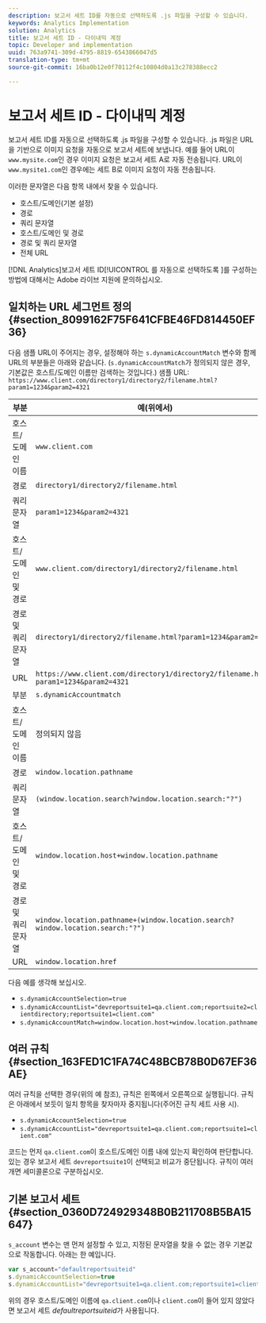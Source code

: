 ```yaml
---
description: 보고서 세트 ID를 자동으로 선택하도록 .js 파일을 구성할 수 있습니다.
keywords: Analytics Implementation
solution: Analytics
title: 보고서 세트 ID - 다이내믹 계정
topic: Developer and implementation
uuid: 763a9741-309d-4795-8819-6543866047d5
translation-type: tm+mt
source-git-commit: 16ba0b12e0f70112f4c10804d0a13c278388ecc2

---
```



# 보고서 세트 ID - 다이내믹 계정

보고서 세트 ID를 자동으로 선택하도록 .js 파일을 구성할 수 있습니다. .js 파일은 URL을 기반으로 이미지 요청을 자동으로 보고서 세트에 보냅니다. 예를 들어 URL이 `www.mysite.com`인 경우 이미지 요청은 보고서 세트 A로 자동 전송됩니다. URL이 `www.mysite1.com`인 경우에는 세트 B로 이미지 요청이 자동 전송됩니다.

이러한 문자열은 다음 항목 내에서 찾을 수 있습니다.

* 호스트/도메인(기본 설정)
* 경로
* 쿼리 문자열
* 호스트/도메인 및 경로
* 경로 및 쿼리 문자열
* 전체 URL

[!DNL Analytics]보고서 세트 ID[!UICONTROL 를 자동으로 선택하도록 ]를 구성하는 방법에 대해서는 Adobe 라이브 지원에 문의하십시오.

## 일치하는 URL 세그먼트 정의 {#section_8099162F75F641CFBE46FD814450EF36}

다음 샘플 URL이 주어지는 경우, 설정해야 하는 `s.dynamicAccountMatch` 변수와 함께 URL의 부분들은 아래와 같습니다. (`s.dynamicAccountMatch`가 정의되지 않은 경우, 기본값은 호스트/도메인 이름만 검색하는 것입니다.)
샘플 URL: `https://www.client.com/directory1/directory2/filename.html?param1=1234&param2=4321`

| 부분 | 예(위에서) |
|---|---|
| 호스트/도메인 이름 | `www.client.com` |
| 경로 | `directory1/directory2/filename.html` |
| 쿼리 문자열 | `param1=1234&param2=4321` |
| 호스트/도메인 및 경로 | `www.client.com/directory1/directory2/filename.html` |
| 경로 및 쿼리 문자열 | `directory1/directory2/filename.html?param1=1234&param2=4321` |
| URL | `https://www.client.com/directory1/directory2/filename.html?param1=1234&param2=4321` |
| 부분 | `s.dynamicAccountmatch` |
| 호스트/도메인 이름 | 정의되지 않음 |
| 경로 | `window.location.pathname` |
| 쿼리 문자열 | `(window.location.search?window.location.search:"?")` |
| 호스트/도메인 및 경로 | `window.location.host+window.location.pathname` |
| 경로 및 쿼리 문자열 | `window.location.pathname+(window.location.search?window.location.search:"?")` |
| URL | `window.location.href` |

다음 예를 생각해 보십시오.

* `s.dynamicAccountSelection=true`
* `s.dynamicAccountList="devreportsuite1=qa.client.com;reportsuite2=clientdirectory;reportsuite1=client.com"`
* `s.dynamicAccountMatch=window.location.host+window.location.pathname`

## 여러 규칙 {#section_163FED1C1FA74C48BCB78B0D67EF36AE}

여러 규칙을 선택한 경우(위의 예 참조), 규칙은 왼쪽에서 오른쪽으로 실행됩니다. 규칙은 아래에서 보듯이 일치 항목을 찾자마자 중지됩니다(주어진 규칙 세트 사용 시).

* `s.dynamicAccountSelection=true`
* `s.dynamicAccountList="devreportsuite1=qa.client.com;reportsuite1=client.com"`

코드는 먼저 `qa.client.com`이 호스트/도메인 이름 내에 있는지 확인하여 판단합니다. 있는 경우 보고서 세트 `devreportsuite1`이 선택되고 비교가 중단됩니다. 규칙이 여러 개면 세미콜론으로 구분하십시오.

## 기본 보고서 세트 {#section_0360D724929348B0B211708B5BA15647}

`s_account` 변수는 맨 먼저 설정할 수 있고, 지정된 문자열을 찾을 수 없는 경우 기본값으로 작동합니다. 아래는 한 예입니다.

```javascript
var s_account="defaultreportsuiteid" 
s.dynamicAccountSelection=true 
s.dynamicAccountList="devreportsuite1=qa.client.com;reportsuite1=client.com" 
```

위의 경우 호스트/도메인 이름에 `qa.client.com`이나 `client.com`이 들어 있지 않았다면 보고서 세트 *defaultreportsuiteid*&#x200B;가 사용됩니다.
